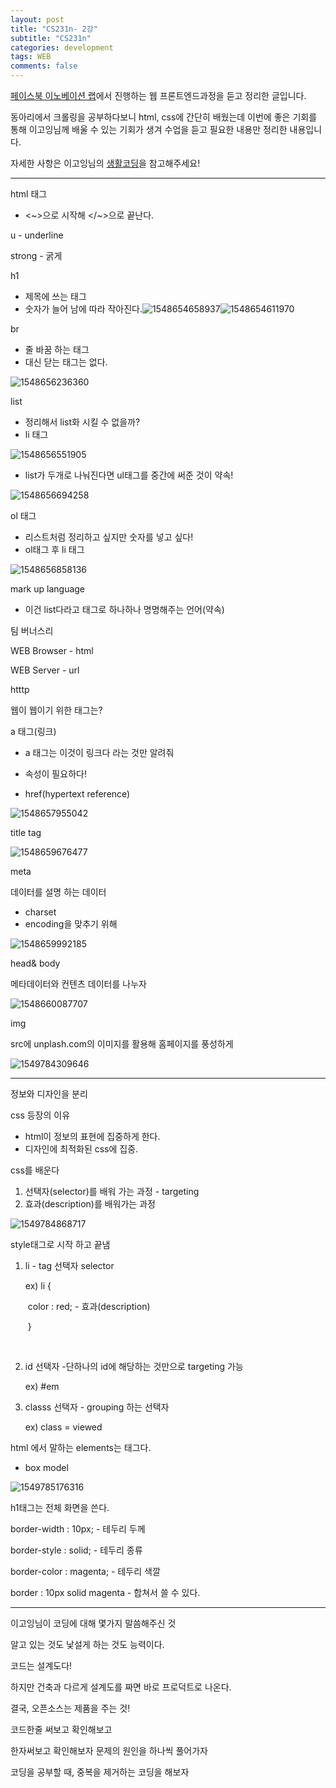 ```yaml
---
layout: post
title: "CS231n- 2강"
subtitle: "CS231n"
categories: development
tags: WEB
comments: false
---
```




[페이스북 이노베이션 랩](https://www.facebook.com/innovationlabkorea/?eid=ARCe_mN3CP7Y9TxxQsRcbv7cZx2OmjmSg78adsF3eRkCWni2eZ62CoFXYUF2p1DzX2G2kgwkw2NZ3XLn)에서 진행하는 웹 프론트엔드과정을 듣고 정리한 글입니다.



동아리에서 크롤링을 공부하다보니 html, css에 간단히 배웠는데  이번에 좋은 기회를 통해 이고잉님께 배울 수 있는 기회가 생겨 수업을 듣고 필요한 내용만 정리한 내용입니다. 



자세한 사항은 이고잉님의 [생활코딩](https://opentutorials.org/course/3084)을 참고해주세요!

---

html 태그

- <~>으로 시작해 </~>으로 끝난다.



u - underline

strong - 굵게



h1 

- 제목에 쓰는 태그
- 숫자가 늘어 남에 따라 작아진다.![1548654658937](C:\Users\Administrator\Desktop\web_facebook\h1_code)![1548654611970](C:\Users\Administrator\Desktop\web_facebook\h1.png)



br 

- 줄 바꿈 하는 태그
- 대신 닫는 태그는 없다.

![1548656236360](C:\Users\Administrator\Desktop\web_facebook\br)



list

- 정리해서 list화 시킬 수 없을까?
- li 태그

![1548656551905](C:\Users\Administrator\Desktop\web_facebook\list)



- list가 두개로 나눠진다면 ul태그를 중간에 써준 것이 약속!

![1548656694258](C:\Users\Administrator\Desktop\web_facebook\u)



ol 태그

- 리스트처럼 정리하고 싶지만 숫자를 넣고 싶다! 
- ol태그 후 li 태그

![1548656858136](C:\Users\Administrator\Desktop\web_facebook\ol)

mark up language

- 이건 list다라고 태그로 하나하나 명명해주는 언어(약속)



팀 버너스리

WEB Browser - html

WEB Server - url

htttp



웹이 웹이기 위한 태그는?



a 태그(링크)

- a 태그는 이것이 링크다 라는 것만 알려줘

- 속성이 필요하다!
- href(hypertext reference)

![1548657955042](C:\Users\Administrator\Desktop\web_facebook\a_href)





title tag



![1548659676477](C:\Users\Administrator\Desktop\web_facebook\title_tag)



meta

데이터를 설명 하는 데이터

- charset
- encoding을 맞추기 위해

![1548659992185](C:\Users\Administrator\Desktop\web_facebook\meta)



head& body

메타데이터와 컨텐츠 데이터를 나누자

![1548660087707](C:\Users\Administrator\Desktop\web_facebook\head_body)



img 

src에 unplash.com의 이미지를 활용해 홈페이지를 풍성하게

![1549784309646](C:\Users\Administrator\Desktop\web_facebook\get_img)

---



정보와 디자인을 분리



css 등장의 이유

- html이 정보의 표현에 집중하게 한다.
- 디자인에 최적화된 css에 집중.



css를 배운다

1. 선택자(selector)를 배워 가는 과정 - targeting
2. 효과(description)를 배워가는 과정 

![1549784868717](C:\Users\Administrator\Desktop\web_facebook\css_basic)

style태그로 시작 하고 끝냄

1. li - tag 선택자 selector

   ex) li {

   ​		color : red;         - 효과(description)

   ​	}

   ​	

2. id 선택자 -단하나의 id에 해당하는 것만으로 targeting 가능

   ex) #em

   

3. classs 선택자 - grouping 하는 선택자

   ex) class = viewed



html 에서 말하는 elements는 태그다.



- box model



![1549785176316](C:\Users\Administrator\AppData\Local\Temp\1549785176316.png)



h1태그는 전체 화면을 쓴다.



border-width : 10px;    -  테두리 두께

border-style : solid;      -  테두리 종류

border-color : magenta;   - 테두리 색깔



border : 10px solid magenta - 합쳐서 쓸 수 있다.

---

이고잉님이 코딩에 대해 몇가지 말씀해주신 것



알고 있는 것도 낯설게 하는 것도 능력이다.



코드는 설계도다!

하지만 건축과 다르게 설계도를 짜면 바로 프로덕트로 나온다.

결국, 오픈소스는 제품을 주는 것!



코드한줄 써보고 확인해보고 

한자써보고 확인해보자 문제의 원인을 하나씩 풀어가자



코딩을 공부할 때, 중복을 제거하는 코딩을 해보자